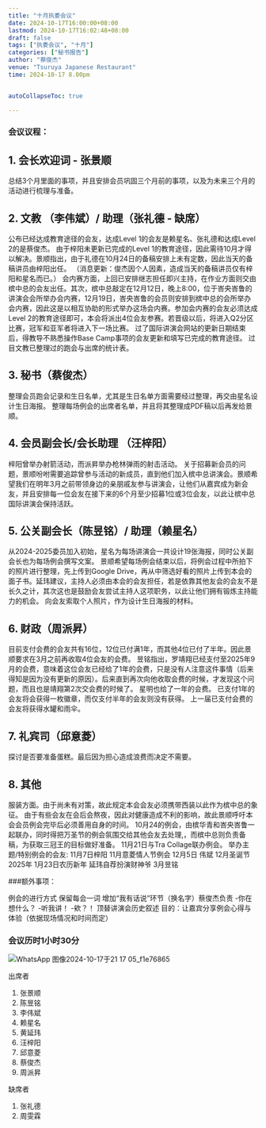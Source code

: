```yaml
---
title: "十月执委会议"
date: 2024-10-17T16:00:00+08:00
lastmod: 2024-10-17T16:02:48+08:00
draft: false
tags: ["执委会议", "十月"]
categories: ["秘书报告"]
author: "蔡俊杰"
venue: "Tsuruya Japanese Restaurant"
time: 2024-10-17 8.00pm


autoCollapseToc: true

---
```


### 会议议程：


## 1. 会长欢迎词 - 张景顺

总结3个月里面的事项，并且安排会员巩固三个月前的事项，以及为未来三个月的活动进行梳理与准备。


## 2. 文教 （李伟斌）/ 助理（张礼德 - 缺席）

公布已经达成教育途径的会友，达成Level 1的会友是赖星名、张礼德和达成Level 2的是蔡俊杰。
由于梓阳未更新已完成的Level 1的教育途径，因此需待10月才得以解决。景顺指出，由于礼德在10月24日的备稿安排上未有定数，因此当天的备稿讲员由梓阳出任。
（消息更新：俊杰因个人因素，造成当天的备稿讲员仅有梓阳和星名而已。）
会内赛方面，上回已安排继志担任即兴主持，在作业方面则交由槟中总的会友出任。其次，槟中总敲定在12月12日，晚上8:00，位于峇央峇鲁的讲演会会所举办会内赛，12月19日，峇央峇鲁的会员则安排到槟中总的会所举办会内赛，因此这是以相互协助的形式举办这场会内赛。参加会内赛的会友必须达成Level 2的教育途径即可，本会将派出4位会友参赛。若晋级以后，将进入Q2分区比赛，冠军和亚军者将进入下一场比赛。
过了国际讲演会网站的更新日期结束后，得教导不熟悉操作Base Camp事项的会友更新和填写已完成的教育途径。
过目文教已整理过的跑会与出席的统计表。


## 3. 秘书（蔡俊杰）

整理会员跑会记录和生日名单，尤其是生日名单方面需要经过整理，再交由星名设计生日海报。
整理每场例会的出席者名单，并且将其整理成PDF稿以后再发给景顺。


## 4. 会员副会长/会长助理 （汪梓阳）

梓阳曾举办射箭活动，而派昇举办枪林弹雨的射击活动。
关于招募新会员的问题，景顺吩咐需要追踪曾参与活动的新成员，直到他们加入槟中总讲演会。景顺希望我们在明年3月之前带领身边的亲朋戚友参与讲演会，让他们从嘉宾成为新会友，并且安排每一位会友在接下来的6个月至少招募1位或3位会友，以此让槟中总国际讲演会保持活跃。


## 5. 公关副会长（陈昱铭）/ 助理（赖星名）

从2024-2025委员加入初始，星名为每场讲演会一共设计19张海报，同时公关副会长也为每场例会撰写文案。
景顺希望每场例会结束以后，将例会过程中所拍下的照片进行整理，先上传到Google Drive，再从中筛选好看的照片上传到本会的面子书。延玮建议，主持人必须由本会的会友担任，若是依靠其他友会的会友不是长久之计，其次这也是鼓励会友尝试主持人这项职务，以此让他们拥有锻炼主持能力的机会。
向会友索取个人照片，作为设计生日海报的材料。


## 6. 财政（周派昇）

目前支付会费的会友共有16位，12位已付满1年，而其他4位已付了半年。因此景顺要求在3月之前再收取4位会友的会费。
昱铭指出，罗靖翔已经支付至2025年9月的会费，意味着这位会友已经给了1年的会费，只是没有人注意这件事情（后来得知是因为没有更新的原因）。后来直到再次向他收取会费的时候，才发现这个问题，而且也是靖翔第2次交会费的时候了。
星明也给了一年的会费。
已支付1年的会友将会获得一枚徽章，而仅支付半年的会友则没有获得。
上一届已支付会费的会友将获得水罐和雨伞。


## 7.  礼宾司（邱意菱）

探讨是否要准备蛋糕。最后因为担心造成浪费而决定不需要。


## 8. 其他

服装方面。由于尚未有对策，故此规定本会会友必须携带西装以此作为槟中总的象征。
由于有些会友在会后会熬夜，因此对健康造成不利的影响，故此景顺呼吁本会会员例会完毕后必须善用自身的时间。
10月24的例会，由槟华青和峇央峇鲁一起联办，同时得把万圣节的例会氛围交给其他会友去处理,，而槟中总则负责备稿，为获取三冠王的目标做好准备。
11月21日与Tra Collage联办例会。
举办主题/特别例会的会友:
11月7日梓阳
11月意菱情人节例会
12月5日 伟斌
12月圣诞节
2025年
1月23日农历新年 
延玮自荐扮演财神爷
3月昱铭


###额外事项：

例会的进行方式
保留每会一词
增加“我有话说”环节（换名字）蔡俊杰负责
-你在想什么？
-听我讲！
-欸？！
顶替讲演会历史叙述
目的：让嘉宾分享例会心得与体验（依据现场情况和时间而定）


### 会议历时1小时30分


![WhatsApp 图像2024-10-17于21 17 05_f1e76865](https://github.com/user-attachments/assets/4040b7be-83f2-4df2-a716-8f4bd78c1c98)


出席者

1. 张景顺
2. 陈昱铭
3. 李伟斌
4. 赖星名
5. 黄延玮
6. 汪梓阳
7. 邱意菱
8. 蔡俊杰
9. 周派昇


缺席者

1. 张礼德
2. 周雯霖
